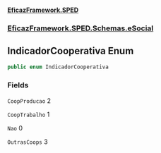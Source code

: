 #### [EficazFramework.SPED](EficazFrameworkSPED.md 'EficazFramework SPED')
### [EficazFramework.SPED.Schemas.eSocial](EficazFramework.SPED.Schemas.eSocial.md 'EficazFramework.SPED.Schemas.eSocial')

## IndicadorCooperativa Enum

```csharp
public enum IndicadorCooperativa
```
### Fields

<a name='EficazFramework.SPED.Schemas.eSocial.IndicadorCooperativa.CoopProducao'></a>

`CoopProducao` 2

<a name='EficazFramework.SPED.Schemas.eSocial.IndicadorCooperativa.CoopTrabalho'></a>

`CoopTrabalho` 1

<a name='EficazFramework.SPED.Schemas.eSocial.IndicadorCooperativa.Nao'></a>

`Nao` 0

<a name='EficazFramework.SPED.Schemas.eSocial.IndicadorCooperativa.OutrasCoops'></a>

`OutrasCoops` 3
